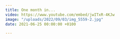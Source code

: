 ```yaml
---
title: One month in...
video: https://www.youtube.com/embed/jwITxR-4KJw
image: "/uploads/2022/09/03/img_5559-2.jpg"
date: 2021-06-25 00:00:00 +0100

---
```

